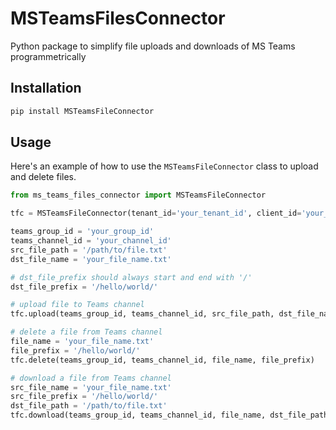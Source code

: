# MSTeamsFilesConnector
Python package to simplify file uploads and downloads of MS Teams programmetrically


## Installation
```bash
pip install MSTeamsFileConnector
```


## Usage
Here's an example of how to use the `MSTeamsFileConnector` class to upload and delete files.

```python
from ms_teams_files_connector import MSTeamsFileConnector

tfc = MSTeamsFileConnector(tenant_id='your_tenant_id', client_id='your_client_id', client_secret='your_client_secret')

teams_group_id = 'your_group_id'
teams_channel_id = 'your_channel_id'
src_file_path = '/path/to/file.txt'
dst_file_name = 'your_file_name.txt'

# dst_file_prefix should always start and end with '/'
dst_file_prefix = '/hello/world/'

# upload file to Teams channel
tfc.upload(teams_group_id, teams_channel_id, src_file_path, dst_file_name, dst_file_prefix)

# delete a file from Teams channel
file_name = 'your_file_name.txt'
file_prefix = '/hello/world/'
tfc.delete(teams_group_id, teams_channel_id, file_name, file_prefix)

# download a file from Teams channel
src_file_name = 'your_file_name.txt'
src_file_prefix = '/hello/world/'
dst_file_path = '/path/to/file.txt'
tfc.download(teams_group_id, teams_channel_id, file_name, dst_file_path, file_prefix)

```
